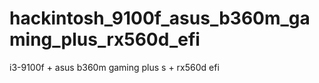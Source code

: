# hackintosh_9100f_asus_b360m_gaming_plus_rx560d_efi
i3-9100f + asus b360m gaming plus s + rx560d efi
